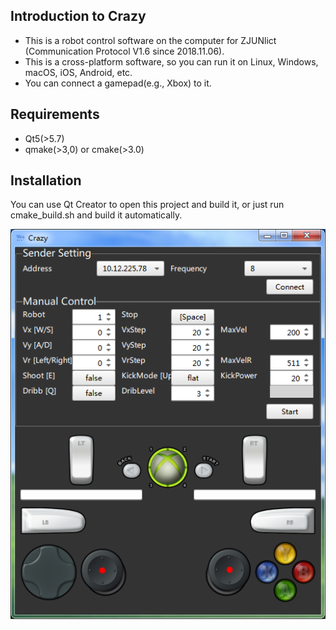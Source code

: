 ## Introduction to Crazy
* This is a robot control software on the computer for ZJUNlict (Communication Protocol V1.6 since 2018.11.06).
* This is a cross-platform software, so you can run it on Linux, Windows, macOS, iOS, Android, etc.
* You can connect a gamepad(e.g., Xbox) to it.

## Requirements
* Qt5(>5.7)
* qmake(>3,0) or cmake(>3.0)

## Installation
You can use Qt Creator to open this project and build it, or just run cmake_build.sh and build it automatically.

![Crazy](./doc/Crazy.png)